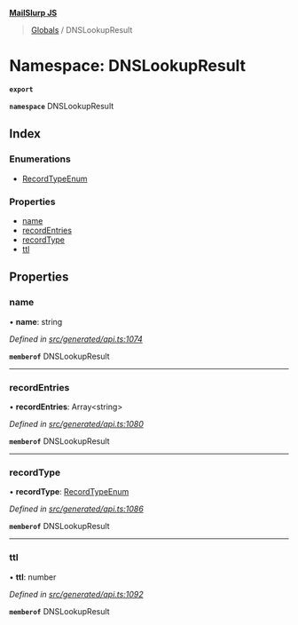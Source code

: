 **[MailSlurp JS](../README.md)**

> [Globals](../README.md) / DNSLookupResult

# Namespace: DNSLookupResult

**`export`** 

**`namespace`** DNSLookupResult

## Index

### Enumerations

* [RecordTypeEnum](../enums/dnslookupresult.recordtypeenum.md)

### Properties

* [name](dnslookupresult.md#name)
* [recordEntries](dnslookupresult.md#recordentries)
* [recordType](dnslookupresult.md#recordtype)
* [ttl](dnslookupresult.md#ttl)

## Properties

### name

•  **name**: string

*Defined in [src/generated/api.ts:1074](https://github.com/mailslurp/mailslurp-client/blob/85c640b/src/generated/api.ts#L1074)*

**`memberof`** DNSLookupResult

___

### recordEntries

•  **recordEntries**: Array\<string>

*Defined in [src/generated/api.ts:1080](https://github.com/mailslurp/mailslurp-client/blob/85c640b/src/generated/api.ts#L1080)*

**`memberof`** DNSLookupResult

___

### recordType

•  **recordType**: [RecordTypeEnum](../enums/dnslookupresult.recordtypeenum.md)

*Defined in [src/generated/api.ts:1086](https://github.com/mailslurp/mailslurp-client/blob/85c640b/src/generated/api.ts#L1086)*

**`memberof`** DNSLookupResult

___

### ttl

•  **ttl**: number

*Defined in [src/generated/api.ts:1092](https://github.com/mailslurp/mailslurp-client/blob/85c640b/src/generated/api.ts#L1092)*

**`memberof`** DNSLookupResult
